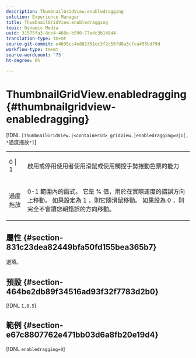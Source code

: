 ```yaml
---
description: ThumbnailGridView.enabledragging
solution: Experience Manager
title: ThumbnailGridView.enabledragging
topic: Dynamic Media
uuid: 31575fa3-8cc4-468e-b590-77edc3b148d4
translation-type: tm+mt
source-git-commit: e4695cc4e882351ec3f2c55fd8a3cfca455bd79d
workflow-type: tm+mt
source-wordcount: '75'
ht-degree: 6%

---
```



# ThumbnailGridView.enabledragging{#thumbnailgridview-enabledragging}

[!DNL `[ThumbnailGridView.|<containerId>_gridView.]enabledragging=0|1[, *`過度拖放`*]`]

<table id="table_B1363BFD20204093AAB326A1AB503B93"> 
 <tbody> 
  <tr> 
   <td> <p> <span class="codeph"> 0 | 1 </span> </p> </td> 
   <td> <p> 啟用或停用使用者使用滑鼠或使用觸控手勢捲動色票的能力 </p> </td> 
  </tr> 
  <tr> 
   <td> <p> <span class="codeph"> <span class="varname"> 過度拖放  </span> </span> </p> </td> 
   <td> <p> <span class="codeph"> 0-1 </span>範圍內的函式。 它是<span class="codeph"> % </span>值，用於在實際速度的錯誤方向上移動。 如果設定為<span class="codeph"> 1 </span> ，則它隨滑鼠移動。 如果設為<span class="codeph"> 0 </span>，則完全不會讓您朝錯誤的方向移動。 </p> </td> 
  </tr> 
 </tbody> 
</table>

## 屬性 {#section-831c23dea82449bfa50fd155bea365b7}

選填。

## 預設 {#section-464be2db89f34516ad93f32f7783d2b0}

[!DNL `1,0.5`]

## 範例 {#section-e67c8807762e471bb03d6a8fb20e19d4}

[!DNL `enabledragging=0`]
